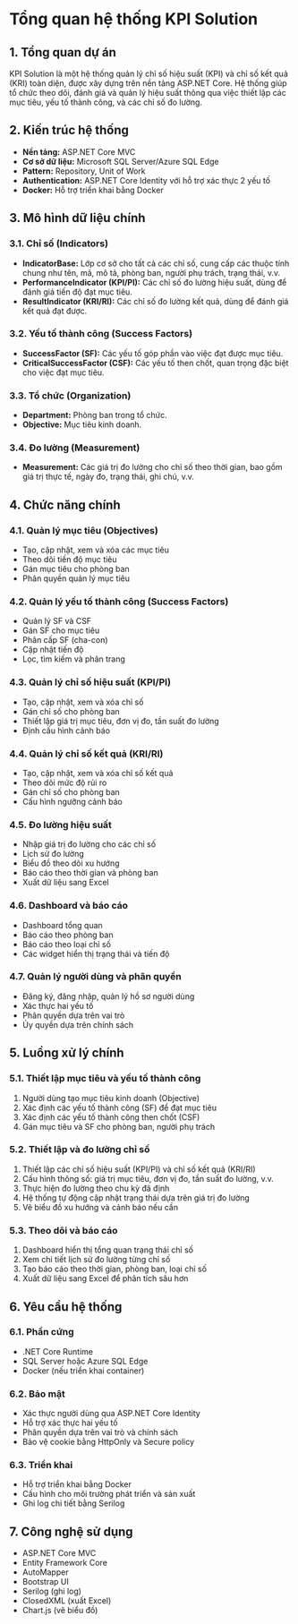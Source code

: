 # Tổng quan hệ thống KPI Solution

## 1. Tổng quan dự án

KPI Solution là một hệ thống quản lý chỉ số hiệu suất (KPI) và chỉ số kết quả (KRI) toàn diện, được xây dựng trên nền tảng ASP.NET Core. Hệ thống giúp tổ chức theo dõi, đánh giá và quản lý hiệu suất thông qua việc thiết lập các mục tiêu, yếu tố thành công, và các chỉ số đo lường.

## 2. Kiến trúc hệ thống

-   **Nền tảng:** ASP.NET Core MVC
-   **Cơ sở dữ liệu:** Microsoft SQL Server/Azure SQL Edge
-   **Pattern:** Repository, Unit of Work
-   **Authentication:** ASP.NET Core Identity với hỗ trợ xác thực 2 yếu tố
-   **Docker:** Hỗ trợ triển khai bằng Docker

## 3. Mô hình dữ liệu chính

### 3.1. Chỉ số (Indicators)

-   **IndicatorBase:** Lớp cơ sở cho tất cả các chỉ số, cung cấp các thuộc tính chung như tên, mã, mô tả, phòng ban, người phụ trách, trạng thái, v.v.
-   **PerformanceIndicator (KPI/PI):** Các chỉ số đo lường hiệu suất, dùng để đánh giá tiến độ đạt mục tiêu.
-   **ResultIndicator (KRI/RI):** Các chỉ số đo lường kết quả, dùng để đánh giá kết quả đạt được.

### 3.2. Yếu tố thành công (Success Factors)

-   **SuccessFactor (SF):** Các yếu tố góp phần vào việc đạt được mục tiêu.
-   **CriticalSuccessFactor (CSF):** Các yếu tố then chốt, quan trọng đặc biệt cho việc đạt mục tiêu.

### 3.3. Tổ chức (Organization)

-   **Department:** Phòng ban trong tổ chức.
-   **Objective:** Mục tiêu kinh doanh.

### 3.4. Đo lường (Measurement)

-   **Measurement:** Các giá trị đo lường cho chỉ số theo thời gian, bao gồm giá trị thực tế, ngày đo, trạng thái, ghi chú, v.v.

## 4. Chức năng chính

### 4.1. Quản lý mục tiêu (Objectives)

-   Tạo, cập nhật, xem và xóa các mục tiêu
-   Theo dõi tiến độ mục tiêu
-   Gán mục tiêu cho phòng ban
-   Phân quyền quản lý mục tiêu

### 4.2. Quản lý yếu tố thành công (Success Factors)

-   Quản lý SF và CSF
-   Gán SF cho mục tiêu
-   Phân cấp SF (cha-con)
-   Cập nhật tiến độ
-   Lọc, tìm kiếm và phân trang

### 4.3. Quản lý chỉ số hiệu suất (KPI/PI)

-   Tạo, cập nhật, xem và xóa chỉ số
-   Gán chỉ số cho phòng ban
-   Thiết lập giá trị mục tiêu, đơn vị đo, tần suất đo lường
-   Định cấu hình cảnh báo

### 4.4. Quản lý chỉ số kết quả (KRI/RI)

-   Tạo, cập nhật, xem và xóa chỉ số kết quả
-   Theo dõi mức độ rủi ro
-   Gán chỉ số cho phòng ban
-   Cấu hình ngưỡng cảnh báo

### 4.5. Đo lường hiệu suất

-   Nhập giá trị đo lường cho các chỉ số
-   Lịch sử đo lường
-   Biểu đồ theo dõi xu hướng
-   Báo cáo theo thời gian và phòng ban
-   Xuất dữ liệu sang Excel

### 4.6. Dashboard và báo cáo

-   Dashboard tổng quan
-   Báo cáo theo phòng ban
-   Báo cáo theo loại chỉ số
-   Các widget hiển thị trạng thái và tiến độ

### 4.7. Quản lý người dùng và phân quyền

-   Đăng ký, đăng nhập, quản lý hồ sơ người dùng
-   Xác thực hai yếu tố
-   Phân quyền dựa trên vai trò
-   Ủy quyền dựa trên chính sách

## 5. Luồng xử lý chính

### 5.1. Thiết lập mục tiêu và yếu tố thành công

1. Người dùng tạo mục tiêu kinh doanh (Objective)
2. Xác định các yếu tố thành công (SF) để đạt mục tiêu
3. Xác định các yếu tố thành công then chốt (CSF)
4. Gán mục tiêu và SF cho phòng ban, người phụ trách

### 5.2. Thiết lập và đo lường chỉ số

1. Thiết lập các chỉ số hiệu suất (KPI/PI) và chỉ số kết quả (KRI/RI)
2. Cấu hình thông số: giá trị mục tiêu, đơn vị đo, tần suất đo lường, v.v.
3. Thực hiện đo lường theo chu kỳ đã định
4. Hệ thống tự động cập nhật trạng thái dựa trên giá trị đo lường
5. Vẽ biểu đồ xu hướng và cảnh báo nếu cần

### 5.3. Theo dõi và báo cáo

1. Dashboard hiển thị tổng quan trạng thái chỉ số
2. Xem chi tiết lịch sử đo lường từng chỉ số
3. Tạo báo cáo theo thời gian, phòng ban, loại chỉ số
4. Xuất dữ liệu sang Excel để phân tích sâu hơn

## 6. Yêu cầu hệ thống

### 6.1. Phần cứng

-   .NET Core Runtime
-   SQL Server hoặc Azure SQL Edge
-   Docker (nếu triển khai container)

### 6.2. Bảo mật

-   Xác thực người dùng qua ASP.NET Core Identity
-   Hỗ trợ xác thực hai yếu tố
-   Phân quyền dựa trên vai trò và chính sách
-   Bảo vệ cookie bằng HttpOnly và Secure policy

### 6.3. Triển khai

-   Hỗ trợ triển khai bằng Docker
-   Cấu hình cho môi trường phát triển và sản xuất
-   Ghi log chi tiết bằng Serilog

## 7. Công nghệ sử dụng

-   ASP.NET Core MVC
-   Entity Framework Core
-   AutoMapper
-   Bootstrap UI
-   Serilog (ghi log)
-   ClosedXML (xuất Excel)
-   Chart.js (vẽ biểu đồ)
